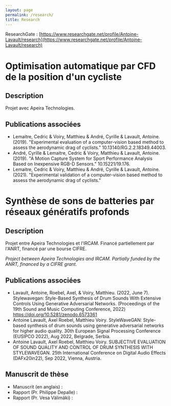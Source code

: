 ```yaml
---
layout: page
permalink: /research/
title: Research
---
```


ResearchGate : [https://www.researchgate.net/profile/Antoine-Lavault/research](https://www.researchgate.net/profile/Antoine-Lavault/research)

# Optimisation automatique par CFD de la position d'un cycliste

## Description

Projet avec Apeira Technologies.

## Publications associées
- Lemaitre, Cedric & Voiry, Matthieu & André, Cyrille & Lavault, Antoine. (2019). "Experimental evaluation of a computer-vision based method to assess the aerodynamic drag of cyclists." 10.13140/RG.2.2.18349.44003. 
- André, Cyrille & Lemaitre, Cedric & Voiry, Matthieu & Lavault, Antoine. (2019). "A Motion Capture System for Sport Performance Analysis Based on Inexpensive RGB-D Sensors." 10.15221/19.176. 
- Lemaitre, Cedric & Voiry, Matthieu & André, Cyrille & Lavault, Antoine. (2021). "Experimental validation of a computer-vision based method to assess the aerodynamic drag of cyclists."

# Synthèse de sons de batteries par réseaux génératifs profonds

## Description

Projet entre Apeira Technologies et l'IRCAM. Financé partiellement par l'ANRT, financé par une bourse CIFRE.

*Project between Apeira Technologies and IRCAM. Partially funded by the ANRT, financed by a CIFRE grant.*

## Publications associées

- Lavault, Antoine, Roebel, Axel, & Voiry, Matthieu. (2022, June 7). Stylewavegan: Style-Based Synthesis of Drum Sounds With Extensive Controls Using Generative Adversarial Networks. (Proceedings of the 19th Sound and Music Computing Conference, 2022) https://doi.org/10.5281/zenodo.6573361
- Antoine Lavault, Axel Roebel, Matthieu Voiry. StyleWaveGAN: Style-based synthesis of drum sounds using generative adversarial networks for higher audio quality. 30th European Signal Processing Conference (EUSIPCO 2022), Aug 2022, Belgrade, Serbia. 
- Antoine Lavault, Axel Roebel, Matthieu Voiry. SUBJECTIVE EVALUATION OF SOUND QUALITY AND CONTROL OF DRUM SYNTHESIS WITH STYLEWAVEGAN. 25th International Conference on Digital Audio Effects (DAFx20in22), Sep 2022, Vienna, Austria. 

## Manuscrit de thèse

* Manuscrit (en anglais) :
* Rapport (Pr. Philippe Depalle) :
* Rapport (Pr. Vesa Välimäki) :